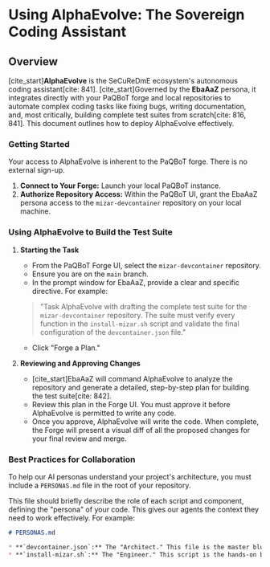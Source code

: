 

# Using AlphaEvolve: The Sovereign Coding Assistant

## Overview

[cite_start]**AlphaEvolve** is the SeCuReDmE ecosystem's autonomous coding assistant[cite: 841]. [cite_start]Governed by the **EbaAaZ** persona, it integrates directly with your PaQBoT forge and local repositories to automate complex coding tasks like fixing bugs, writing documentation, and, most critically, building complete test suites from scratch[cite: 816, 841]. This document outlines how to deploy AlphaEvolve effectively.

### Getting Started

Your access to AlphaEvolve is inherent to the PaQBoT forge. There is no external sign-up.

1.  **Connect to Your Forge:** Launch your local PaQBoT instance.
2.  **Authorize Repository Access:** Within the PaQBoT UI, grant the EbaAaZ persona access to the `mizar-devcontainer` repository on your local machine.

### Using AlphaEvolve to Build the Test Suite

1.  **Starting the Task**
    * From the PaQBoT Forge UI, select the `mizar-devcontainer` repository.
    * Ensure you are on the `main` branch.
    * In the prompt window for EbaAaZ, provide a clear and specific directive. For example:

    > "Task AlphaEvolve with drafting the complete test suite for the `mizar-devcontainer` repository. The suite must verify every function in the `install-mizar.sh` script and validate the final configuration of the `devcontainer.json` file."

    * Click "Forge a Plan."

2.  **Reviewing and Approving Changes**
    * [cite_start]EbaAaZ will command AlphaEvolve to analyze the repository and generate a detailed, step-by-step plan for building the test suite[cite: 842].
    * Review this plan in the Forge UI. You must approve it before AlphaEvolve is permitted to write any code.
    * Once you approve, AlphaEvolve will write the code. When complete, the Forge will present a visual diff of all the proposed changes for your final review and merge.

### Best Practices for Collaboration

To help our AI personas understand your project's architecture, you must include a `PERSONAS.md` file in the root of your repository.

This file should briefly describe the role of each script and component, defining the "persona" of your code. This gives our agents the context they need to work effectively. For example:

```markdown
# PERSONAS.md

* **`devcontainer.json`:** The "Architect." This file is the master blueprint that defines the structure and components of the entire development environment.
* **`install-mizar.sh`:** The "Engineer." This script is the hands-on builder that executes the architect's plan, installing and configuring the software.

